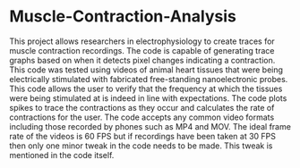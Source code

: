 # Muscle-Contraction-Analysis

This project allows researchers in electrophysiology to create traces for muscle contraction recordings. The code is capable of generating trace graphs based on when it detects pixel changes indicating a contraction. This code was tested using videos of animal heart tissues that were being electrically stimulated with fabricated free-standing nanoelectronic probes. This code allows the user to verify that the frequency at which the tissues were being stimulated at is indeed in line with expectations. The code plots spikes to trace the contractions as they occur and calculates the rate of contractions for the user. The code accepts any common video formats including those recorded by phones such as MP4 and MOV. The ideal frame rate of the videos is 60 FPS but if recordings have been taken at 30 FPS then only one minor tweak in the code needs to be made. This tweak is mentioned in the code itself. 
